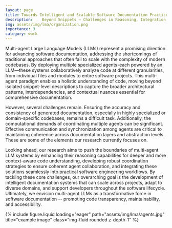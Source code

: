 ```yaml
---
layout: page
title: Towards Intelligent and Scalable Software Documentation Practices via with Multi-Agent LLMs
description: 	Beyond Snippets — Challenges in Reasoning, Integration, and Coherence in Multi-Agent LLMs for Code Understanding
img: assets/img/lma/organization.png
importance: 3
category: work
---
```


Multi-agent Large Language Models (LLMs) represent a promising direction for advancing software documentation, addressing the shortcomings of traditional approaches that often fail to scale with the complexity of modern codebases. By deploying multiple specialized agents-each powered by an LLM—these systems collaboratively analyze code at different granularities, from individual files and modules to entire software projects. This multi-agent paradigm enables a holistic understanding of code, moving beyond isolated snippet-level descriptions to capture the broader architectural patterns, interdependencies, and contextual nuances essential for comprehensive documentation.

However, several challenges remain. Ensuring the accuracy and consistency of generated documentation, especially in highly specialized or domain-specific codebases, remains a difficult task. Additionally, the computational demands of coordinating multiple agents can be significant. Effective communication and synchronization among agents are critical to maintaining coherence across documentation layers and abstraction levels. These are some of the elements our research currently focuses on.

Looking ahead, our research aims to push the boundaries of multi-agent LLM systems by enhancing their reasoning capabilities for deeper and more context-aware code understanding, developing robust coordination strategies to ensure coherent agent collaboration, and integrating these solutions seamlessly into practical software engineering workflows. By tackling these core challenges, our overarching goal is the development of intelligent documentation systems that can scale across projects, adapt to diverse domains, and support developers throughout the software lifecycle. Ultimately, we envision multi-agent LLMs as a transformative force in software documentation -- promoting code transparency, maintainability, and accessibility.

<div class="row">
    <div class="col-sm mt-9 mt-md-0">
        {% include figure.liquid loading="eager" path="assets/img/lma/agents.jpg" title="example image" class="img-fluid rounded z-depth-1" %}
    </div>
</div>
